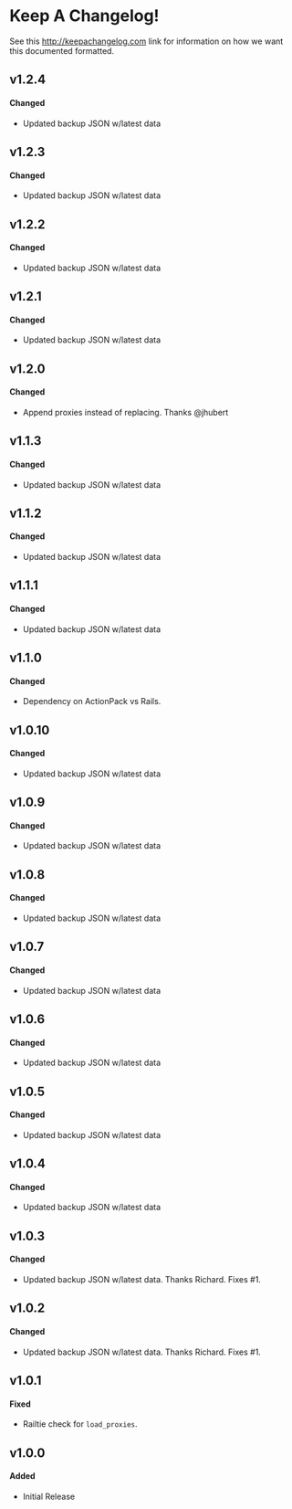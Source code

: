 # Keep A Changelog!

See this http://keepachangelog.com link for information on how we want this documented formatted.

## v1.2.4

#### Changed

- Updated backup JSON w/latest data

## v1.2.3

#### Changed

- Updated backup JSON w/latest data

## v1.2.2

#### Changed

- Updated backup JSON w/latest data

## v1.2.1

#### Changed

- Updated backup JSON w/latest data

## v1.2.0

#### Changed

- Append proxies instead of replacing. Thanks @jhubert

## v1.1.3

#### Changed

- Updated backup JSON w/latest data

## v1.1.2

#### Changed

- Updated backup JSON w/latest data

## v1.1.1

#### Changed

- Updated backup JSON w/latest data

## v1.1.0

#### Changed

- Dependency on ActionPack vs Rails.

## v1.0.10

#### Changed

- Updated backup JSON w/latest data

## v1.0.9

#### Changed

- Updated backup JSON w/latest data

## v1.0.8

#### Changed

- Updated backup JSON w/latest data

## v1.0.7

#### Changed

- Updated backup JSON w/latest data

## v1.0.6

#### Changed

- Updated backup JSON w/latest data

## v1.0.5

#### Changed

- Updated backup JSON w/latest data

## v1.0.4

#### Changed

- Updated backup JSON w/latest data

## v1.0.3

#### Changed

- Updated backup JSON w/latest data. Thanks Richard. Fixes #1.

## v1.0.2

#### Changed

- Updated backup JSON w/latest data. Thanks Richard. Fixes #1.

## v1.0.1

#### Fixed

- Railtie check for `load_proxies`.

## v1.0.0

#### Added

- Initial Release
